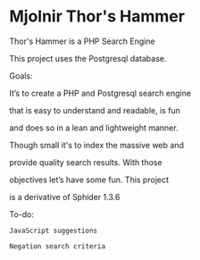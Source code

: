 # Mjolnir Thor's Hammer




Thor's Hammer is a PHP Search Engine

This project uses the Postgresql database.


Goals:

It’s to create a PHP and Postgresql search engine

that is easy to understand and readable, is fun 

and does so in a lean and lightweight manner.

Though small it's to index the massive web and 

provide quality search results.  With those 

objectives let’s have some fun.  This project

 is a derivative of Sphider 1.3.6



To-do:

	JavaScript suggestions

	Negation search criteria
